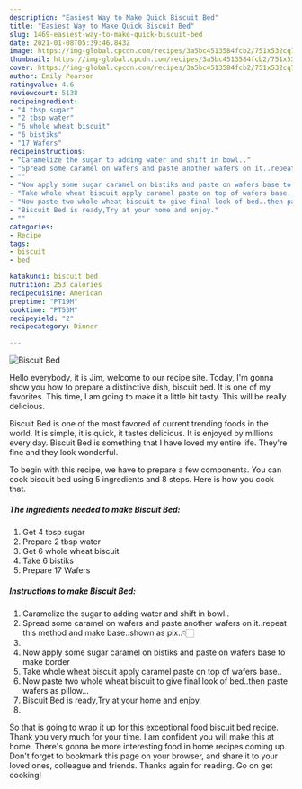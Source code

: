 ```yaml
---
description: "Easiest Way to Make Quick Biscuit Bed"
title: "Easiest Way to Make Quick Biscuit Bed"
slug: 1469-easiest-way-to-make-quick-biscuit-bed
date: 2021-01-08T05:39:46.843Z
image: https://img-global.cpcdn.com/recipes/3a5bc4513584fcb2/751x532cq70/biscuit-bed-recipe-main-photo.jpg
thumbnail: https://img-global.cpcdn.com/recipes/3a5bc4513584fcb2/751x532cq70/biscuit-bed-recipe-main-photo.jpg
cover: https://img-global.cpcdn.com/recipes/3a5bc4513584fcb2/751x532cq70/biscuit-bed-recipe-main-photo.jpg
author: Emily Pearson
ratingvalue: 4.6
reviewcount: 5138
recipeingredient:
- "4 tbsp sugar"
- "2 tbsp water"
- "6 whole wheat biscuit"
- "6 bistiks"
- "17 Wafers"
recipeinstructions:
- "Caramelize the sugar to adding water and shift in bowl.."
- "Spread some caramel on wafers and paste another wafers on it..repeat this method and make base..shown as pix..👇🏻"
- ""
- "Now apply some sugar caramel on bistiks and paste on wafers base to make border"
- "Take whole wheat biscuit apply caramel paste on top of wafers base.."
- "Now paste two whole wheat biscuit to give final look of bed..then paste wafers as pillow..."
- "Biscuit Bed is ready,Try at your home and enjoy."
- ""
categories:
- Recipe
tags:
- biscuit
- bed

katakunci: biscuit bed 
nutrition: 253 calories
recipecuisine: American
preptime: "PT19M"
cooktime: "PT53M"
recipeyield: "2"
recipecategory: Dinner

---
```



![Biscuit Bed](https://img-global.cpcdn.com/recipes/3a5bc4513584fcb2/751x532cq70/biscuit-bed-recipe-main-photo.jpg)

Hello everybody, it is Jim, welcome to our recipe site. Today, I'm gonna show you how to prepare a distinctive dish, biscuit bed. It is one of my favorites. This time, I am going to make it a little bit tasty. This will be really delicious.



Biscuit Bed is one of the most favored of current trending foods in the world. It is simple, it is quick, it tastes delicious. It is enjoyed by millions every day. Biscuit Bed is something that I have loved my entire life. They're fine and they look wonderful.


To begin with this recipe, we have to prepare a few components. You can cook biscuit bed using 5 ingredients and 8 steps. Here is how you cook that.

<!--inarticleads1-->

##### The ingredients needed to make Biscuit Bed:

1. Get 4 tbsp sugar
1. Prepare 2 tbsp water
1. Get 6 whole wheat biscuit
1. Take 6 bistiks
1. Prepare 17 Wafers




<!--inarticleads2-->

##### Instructions to make Biscuit Bed:

1. Caramelize the sugar to adding water and shift in bowl..
1. Spread some caramel on wafers and paste another wafers on it..repeat this method and make base..shown as pix..👇🏻
1. 
1. Now apply some sugar caramel on bistiks and paste on wafers base to make border
1. Take whole wheat biscuit apply caramel paste on top of wafers base..
1. Now paste two whole wheat biscuit to give final look of bed..then paste wafers as pillow...
1. Biscuit Bed is ready,Try at your home and enjoy.
1. 




So that is going to wrap it up for this exceptional food biscuit bed recipe. Thank you very much for your time. I am confident you will make this at home. There's gonna be more interesting food in home recipes coming up. Don't forget to bookmark this page on your browser, and share it to your loved ones, colleague and friends. Thanks again for reading. Go on get cooking!
